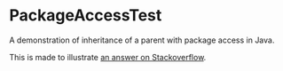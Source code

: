 # PackageAccessTest
A demonstration of inheritance of a parent with package access in Java.

This is made to illustrate [an answer on Stackoverflow](http://stackoverflow.com/questions/30344548/what-means-methods-without-access-control-can-be-declared-more-private-in-subcl/30350797#30350797).
